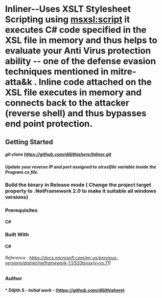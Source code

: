 # Inliner--Uses XSLT Stylesheet Scripting using <msxsl:script> it executes C# code specified in the XSL file in memory and thus helps to evaluate your Anti Virus protection ability -- one of the defense evasion techniques mentioned in mitre-atta&k . Inline code attached on the XSL file executes in memory and connects back to the attacker (reverse shell) and thus bypasses end point protection.

## Getting Started
##### git clone https://github.com/diljithishere/Inliner.git

##### Update your reverse IP and port assigned to strxslfile variable inside the Program.cs file.

### Build the binary in Release mode ( Change the project target property to .NetFramework 2.0 to make it suitable all windows versions)

### Prerequisites
#### C# 

### Built With
#### C#

###### Reference : https://docs.microsoft.com/en-us/previous-versions/dotnet/netframework-1.1/533texsx(v=vs.71)

### Author
#### * **Diljith S** - *Initial work* - (https://github.com/diljithishere)
